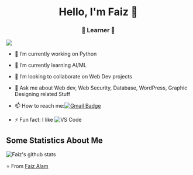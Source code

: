 <h1 align="center"> Hello, I'm Faiz 👋 </h1>
<h3 align="center">🚀 Learner 🚀</h3>

<p align="left"> <a href="https://github.com/antonkomarev/github-profile-views-counter">
    <img src="https://komarev.com/ghpvc/?username=FaizAlam"></a> </p>

- 🔭 I’m currently working on Python 
- 🌱 I’m currently learning AI/ML
- 👯 I’m looking to collaborate on Web Dev projects
- 💬 Ask me about Web dev, Web Security, Database, WordPress, Graphic Designing related Stuff
- 📫 How to reach me:[![Gmail Badge](https://img.shields.io/badge/-Gmail-c14438?style=flat-square&logo=Gmail&logoColor=white&link=mailto:mohdfaizalam53@gmail.com)](mailto:mohdfaizalam53@gmail.com)

- ⚡ Fun fact: I like ![VS Code](http://img.shields.io/badge/-VS%20Code-007ACC?style=flat-square&logo=visual-studio-code&logoColor=ffffff)

## Some Statistics About Me
![Faiz's github stats](https://github-readme-stats.vercel.app/api?username=FaizAlam&&show_icons=true&title_color=ffffff&icon_color=bb2acf&text_color=daf7dc&bg_color=151515)<br>

⭐️ From [Faiz Alam](https://github.com/FaizAlam)

